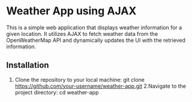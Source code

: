 # Weather App using AJAX

This is a simple web application that displays weather information for a given location. It utilizes AJAX to fetch weather data from the OpenWeatherMap API and dynamically updates the UI with the retrieved information.

## Installation

1. Clone the repository to your local machine:
git clone https://github.com/your-username/weather-app.git
2.Navigate to the project directory:
cd weather-app

